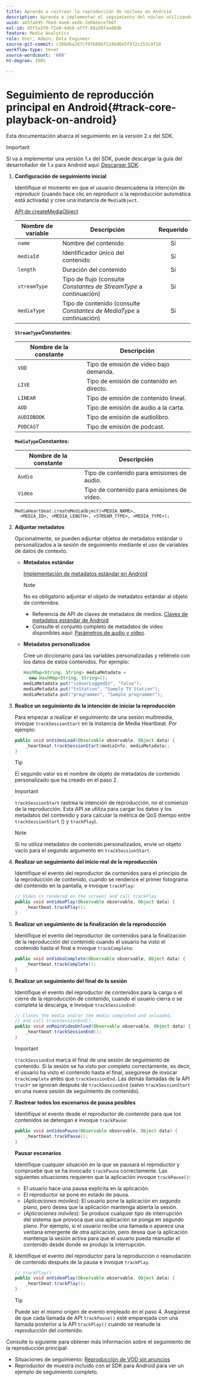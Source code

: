 ```yaml
---
title: Aprenda a rastrear la reproducción de núcleos en Android
description: Aprenda a implementar el seguimiento del núcleo utilizando el SDK multimedia en Android.
uuid: ab5fab95-76ed-4ae6-aedb-2e66eece7607
exl-id: d5f5a3f0-f1e0-4d68-af7f-88a30faed0db
feature: Media Analytics
role: User, Admin, Data Engineer
source-git-commit: c308dba2d7cf07b89bf124bd6e5f972c253c9f18
workflow-type: tm+mt
source-wordcount: '689'
ht-degree: 100%

---
```


# Seguimiento de reproducción principal en Android{#track-core-playback-on-android}

Esta documentación abarca el seguimiento en la versión 2.x del SDK.
>[!IMPORTANT]
>
>Si va a implementar una versión 1.x del SDK, puede descargar la guía del desarrollador de 1.x para Android aquí: [Descargar SDK](/help/getting-started/download-sdks.md).

1. **Configuración de seguimiento inicial**

   Identifique el momento en que el usuario desencadena la intención de reproducir (cuando hace clic en reproducir o la reproducción automática está activada) y cree una instancia de `MediaObject`.

   [API de createMediaObject](https://adobe-marketing-cloud.github.io/media-sdks/reference/android/com/adobe/primetime/va/simple/MediaHeartbeat.html#createMediaObject-java.lang.String-java.lang.String-java.lang.Double-java.lang.String-com.adobe.primetime.va.simple.MediaHeartbeat.MediaType-)

   | Nombre de variable | Descripción | Requerido |
   | --- | --- | :---: |
   | `name` | Nombre del contenido | Sí |
   | `mediaId` | Identificador único del contenido | Sí |
   | `length` | Duración del contenido | Sí |
   | `streamType` | Tipo de flujo (consulte _Constantes de StreamType_ a continuación) | Sí |
   | `mediaType` | Tipo de contenido (consulte _Constantes de MediaType_ a continuación) | Sí |

   **`StreamType`Constantes:**

   | Nombre de la constante | Descripción |
   |---|---|
   | `VOD` | Tipo de emisión de vídeo bajo demanda. |
   | `LIVE` | Tipo de emisión de contenido en directo. |
   | `LINEAR` | Tipo de emisión de contenido lineal. |
   | `AOD` | Tipo de emisión de audio a la carta. |
   | `AUDIOBOOK` | Tipo de emisión de audiolibro. |
   | `PODCAST` | Tipo de emisión de podcast. |

   **`MediaType`Constantes:**

   | Nombre de la constante | Descripción |
   |---|---|
   | `Audio` | Tipo de contenido para emisiones de audio. |
   | `Video` | Tipo de contenido para emisiones de vídeo. |

   ```
   MediaHeartbeat.createMediaObject(<MEDIA_NAME>,  
     <MEDIA_ID>, <MEDIA_LENGTH>, <STREAM_TYPE>, <MEDIA_TYPE>);
   ```

1. **Adjuntar metadatos**

   Opcionalmente, se pueden adjuntar objetos de metadatos estándar o personalizados a la sesión de seguimiento mediante el uso de variables de datos de contexto.

   * **Metadatos estándar**

     [Implementación de metadatos estándar en Android](/help/use-cases/track-av-playback/impl-std-metadata/impl-std-metadata-android.md)

     >[!NOTE]
     >
     >No es obligatorio adjuntar el objeto de metadatos estándar al objeto de contenidos.

      * Referencia de API de claves de metadatos de medios: [Claves de metadatos estándar de Android](https://adobe-marketing-cloud.github.io/media-sdks/reference/android/com/adobe/primetime/va/simple/MediaHeartbeat.VideoMetadataKeys.html)
      * Consulte el conjunto completo de metadatos de vídeo disponibles aquí: [Parámetros de audio y vídeo](/help/implementation/variables/audio-video-parameters.md).

   * **Metadatos personalizados**

     Cree un diccionario para las variables personalizadas y rellénelo con los datos de estos contenidos. Por ejemplo:

     ```java
     HashMap<String, String> mediaMetadata =  
       new HashMap<String, String>();
     mediaMetadata.put("isUserLoggedIn", "false");
     mediaMetadata.put("tvStation", "Sample TV Station");
     mediaMetadata.put("programmer", "Sample programmer");
     ```

1. **Realice un seguimiento de la intención de iniciar la reproducción**

   Para empezar a realizar el seguimiento de una sesión multimedia, invoque `trackSessionStart` en la instancia de Media Heartbeat. Por ejemplo:

   ```java
   public void onVideoLoad(Observable observable, Object data) {  
       _heartbeat.trackSessionStart(mediaInfo, mediaMetadata);
   }
   ```

   >[!TIP]
   >
   >El segundo valor es el nombre de objeto de metadatos de contenido personalizado que ha creado en el paso 2.

   >[!IMPORTANT]
   >
   >`trackSessionStart` rastrea la intención de reproducción, no el comienzo de la reproducción. Esta API se utiliza para cargar los datos y los metadatos del contenido y para calcular la métrica de QoS (tiempo entre `trackSessionStart` () y `trackPlay`).

   >[!NOTE]
   >
   >Si no utiliza metadatos de contenido personalizados, envíe un objeto vacío para el segundo argumento en `trackSessionStart`.

1. **Realizar un seguimiento del inicio real de la reproducción**

   Identifique el evento del reproductor de contenidos para el principio de la reproducción de contenido, cuando se renderice el primer fotograma del contenido en la pantalla, e invoque `trackPlay`:

   ```java
   // Video is rendered on the screen) and call trackPlay.  
   public void onVideoPlay(Observable observable, Object data) {
       _heartbeat.trackPlay();
   }
   ```

1. **Realizar un seguimiento de la finalización de la reproducción**

   Identifique el evento del reproductor de contenidos para la finalización de la reproducción del contenido cuando el usuario ha visto el contenido hasta el final e invoque `trackComplete`:

   ```java
   public void onVideoComplete(Observable observable, Object data) {
       _heartbeat.trackComplete();
   }
   ```

1. **Realizar un seguimiento del final de la sesión**

   Identifique el evento del reproductor de contenidos para la carga o el cierre de la reproducción de contenido, cuando el usuario cierra o se completa la descarga, e invoque `trackSessionEnd`:

   ```java
   // Closes the media and/or the media completed and unloaded,  
   // and call trackSessionEnd().  
   public void onMainVideoUnload(Observable observable, Object data) {  
       _heartbeat.trackSessionEnd();
   }
   ```

   >[!IMPORTANT]
   >
   >`trackSessionEnd` marca el final de una sesión de seguimiento de contenido. Si la sesión se ha visto por completo correctamente, es decir, el usuario ha visto el contenido hasta el final, asegúrese de invocar `trackComplete` antes que `trackSessionEnd`. Las demás llamadas de la API `track*` se ignoran después de `trackSessionEnd` (salvo `trackSessionStart` en una nueva sesión de seguimiento de contenido).

1. **Rastrear todos los escenarios de pausa posibles**

   Identifique el evento desde el reproductor de contenido para que los contenidos se detengan e invoque `trackPause`:

   ```java
   public void onVideoPause(Observable observable, Object data) {  
       _heartbeat.trackPause();
   }
   ```

   **Pausar escenarios**

   Identifique cualquier situación en la que se pausará el reproductor y compruebe que se ha invocado `trackPause` correctamente. Las siguientes situaciones requieren que la aplicación invoque `trackPause()`:

   * El usuario hace una pausa explícita en la aplicación.
   * El reproductor se pone en estado de pausa.
   * (*Aplicaciones móviles*): El usuario pone la aplicación en segundo plano, pero desea que la aplicación mantenga abierta la sesión.
   * (*Aplicaciones móviles*): Se produce cualquier tipo de interrupción del sistema que provoca que una aplicación se ponga en segundo plano. Por ejemplo, si el usuario recibe una llamada o aparece una ventana emergente de otra aplicación, pero desea que la aplicación mantenga la sesión activa para que el usuario pueda reanudar el contenido desde donde se produjo la interrupción.

1. Identifique el evento del reproductor para la reproducción o reanudación de contenido después de la pausa e invoque `trackPlay`.

   ```java
   // trackPlay()
   public void onVideoPlay(Observable observable, Object data) {  
       _heartbeat.trackPlay();
   }
   ```

   >[!TIP]
   >
   >Puede ser el mismo origen de evento empleado en el paso 4. Asegúrese de que cada llamada de API `trackPause()` esté emparejada con una llamada posterior a la API `trackPlay()` cuando se reanude la reproducción del contenido.

Consulte lo siguiente para obtener más información sobre el seguimiento de la reproducción principal:

* Situaciones de seguimiento: [Reproducción de VOD sin anuncios](/help/use-cases/tracking-scenarios/vod-no-intrs-details.md)
* Reproductor de muestra incluido con el SDK para Android para ver un ejemplo de seguimiento completo.
